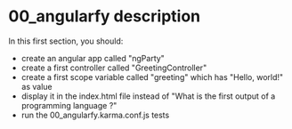 # 00_angularfy description

In this first section, you should:

* create an angular app called "ngParty"
* create a first controller called "GreetingController"
* create a first scope variable called "greeting" which has "Hello, world!" as value
* display it in the index.html file instead of "What is the first output of a programming language ?"
* run the 00_angularfy.karma.conf.js tests
